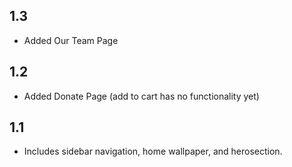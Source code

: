 ## 1.3

* Added Our Team Page


## 1.2

* Added Donate Page (add to cart has no functionality yet)


## 1.1

* Includes sidebar navigation, home wallpaper, and herosection.